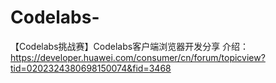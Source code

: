 # Codelabs-
【Codelabs挑战赛】Codelabs客户端浏览器开发分享
介绍：https://developer.huawei.com/consumer/cn/forum/topicview?tid=0202324380698150074&fid=3468
